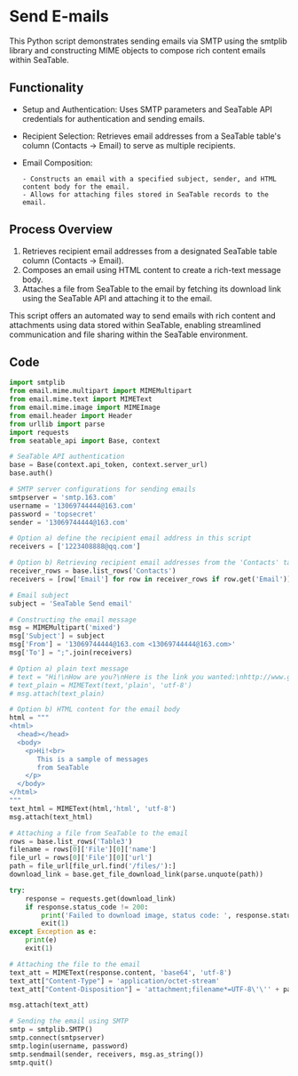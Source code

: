 # Send E-mails

This Python script demonstrates sending emails via SMTP using the smtplib library and constructing MIME objects to compose rich content emails within SeaTable.

## Functionality

- Setup and Authentication: Uses SMTP parameters and SeaTable API credentials for authentication and sending emails.
- Recipient Selection: Retrieves email addresses from a SeaTable table's column (Contacts -> Email) to serve as multiple recipients.
- Email Composition:

      - Constructs an email with a specified subject, sender, and HTML content body for the email.
      - Allows for attaching files stored in SeaTable records to the email.

## Process Overview

1. Retrieves recipient email addresses from a designated SeaTable table column (Contacts -> Email).
1. Composes an email using HTML content to create a rich-text message body.
1. Attaches a file from SeaTable to the email by fetching its download link using the SeaTable API and attaching it to the email.

This script offers an automated way to send emails with rich content and attachments using data stored within SeaTable, enabling streamlined communication and file sharing within the SeaTable environment.

## Code

```python
import smtplib
from email.mime.multipart import MIMEMultipart
from email.mime.text import MIMEText
from email.mime.image import MIMEImage
from email.header import Header
from urllib import parse
import requests
from seatable_api import Base, context

# SeaTable API authentication
base = Base(context.api_token, context.server_url)
base.auth()

# SMTP server configurations for sending emails
smtpserver = 'smtp.163.com'
username = '13069744444@163.com'
password = 'topsecret'
sender = '13069744444@163.com'

# Option a) define the recipient email address in this script
receivers = ['1223408888@qq.com']

# Option b) Retrieving recipient email addresses from the 'Contacts' table in SeaTable
receiver_rows = base.list_rows('Contacts')
receivers = [row['Email'] for row in receiver_rows if row.get('Email')]

# Email subject
subject = 'SeaTable Send email'

# Constructing the email message
msg = MIMEMultipart('mixed')
msg['Subject'] = subject
msg['From'] = '13069744444@163.com <13069744444@163.com>'
msg['To'] = ";".join(receivers)

# Option a) plain text message
# text = "Hi!\nHow are you?\nHere is the link you wanted:\nhttp://www.google.com"
# text_plain = MIMEText(text,'plain', 'utf-8')
# msg.attach(text_plain)

# Option b) HTML content for the email body
html = """
<html>
  <head></head>
  <body>
    <p>Hi!<br>
       This is a sample of messages
       from SeaTable
    </p>
  </body>
</html>
"""
text_html = MIMEText(html,'html', 'utf-8')
msg.attach(text_html)

# Attaching a file from SeaTable to the email
rows = base.list_rows('Table3')
filename = rows[0]['File'][0]['name']
file_url = rows[0]['File'][0]['url']
path = file_url[file_url.find('/files/'):]
download_link = base.get_file_download_link(parse.unquote(path))

try:
    response = requests.get(download_link)
    if response.status_code != 200:
        print('Failed to download image, status code: ', response.status_code)
        exit(1)
except Exception as e:
    print(e)
    exit(1)

# Attaching the file to the email
text_att = MIMEText(response.content, 'base64', 'utf-8')
text_att["Content-Type"] = 'application/octet-stream'
text_att["Content-Disposition"] = 'attachment;filename*=UTF-8\'\'' + parse.quote(filename)

msg.attach(text_att)

# Sending the email using SMTP
smtp = smtplib.SMTP()
smtp.connect(smtpserver)
smtp.login(username, password)
smtp.sendmail(sender, receivers, msg.as_string())
smtp.quit()
```
